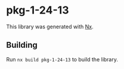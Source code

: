 # pkg-1-24-13

This library was generated with [Nx](https://nx.dev).

## Building

Run `nx build pkg-1-24-13` to build the library.
